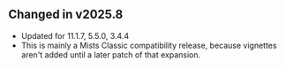 ## Changed in v2025.8

* Updated for 11.1.7, 5.5.0, 3.4.4
* This is mainly a Mists Classic compatibility release, because vignettes aren't added until a later patch of that expansion.

